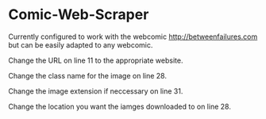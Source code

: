 # Comic-Web-Scraper

Currently configured to work with the webcomic http://betweenfailures.com but can be easily adapted to any webcomic. 

Change the URL on line 11 to the appropriate website.

Change the class name for the image on line 28.

Change the image extension if neccessary on line 31.

Change the location you want the iamges downloaded to on line 28.
